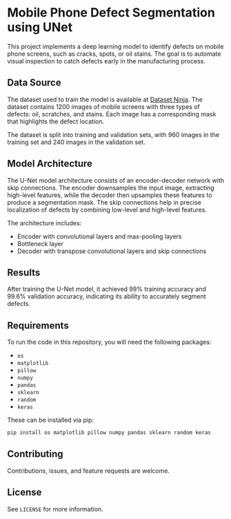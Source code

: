 # Mobile Phone Defect Segmentation using UNet

This project implements a deep learning model to identify defects on mobile phone screens, such as cracks, spots, or oil stains. The goal is to automate visual inspection to catch defects early in the manufacturing process.

## Data Source

The dataset used to train the model is available at [Dataset Ninja](https://datasetninja.com/mobile-phone-defect-segmentation). The dataset contains 1200 images of mobile screens with three types of defects: oil, scratches, and stains. Each image has a corresponding mask that highlights the defect location.

The dataset is split into training and validation sets, with 960 images in the training set and 240 images in the validation set.

## Model Architecture

The U-Net model architecture consists of an encoder-decoder network with skip connections. The encoder downsamples the input image, extracting high-level features, while the decoder then upsamples these features to produce a segmentation mask. The skip connections help in precise localization of defects by combining low-level and high-level features.

The architecture includes:
- Encoder with convolutional layers and max-pooling layers
- Bottleneck layer
- Decoder with transpose convolutional layers and skip connections

## Results

After training the U-Net model, it achieved 99% training accuracy and 99.6% validation accuracy, indicating its ability to accurately segment defects.

## Requirements

To run the code in this repository, you will need the following packages:

- `os`
- `matplotlib`
- `pillow`
- `numpy`
- `pandas`
- `sklearn`
- `random`
- `keras`

These can be installed via pip:

```python
pip install os matplotlib pillow numpy pandas sklearn random keras
```

## Contributing

Contributions, issues, and feature requests are welcome.

## License

See `LICENSE` for more information.
